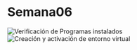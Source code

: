# Semana06
![Verificación de Programas instalados](https://github.com/user-attachments/assets/2e935bb2-3f3e-471f-b4c1-fc8c0fc247e1)
![Creación y activación de entorno virtual](https://github.com/user-attachments/assets/d38d5462-4d0c-460b-a9fc-de3fb43c53c0)

